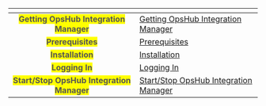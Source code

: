 <table data-view="cards" data-full-width="false">
  <thead>
    <tr>
      <th align="center" data-card-cover></th>
      <th data-hidden data-card-target data-type="content-ref"></th>
    </tr>
  </thead>
  <tbody>
    <tr>
      <td align="center"><mark style="color:#555555"><strong>Getting OpsHub Integration Manager</strong></mark></td>
      <td><a href="docs/getting-started/download.md">Getting OpsHub Integration Manager</a></td>
    </tr>
    <tr>
      <td align="center"><mark style="color:#555555"><strong>Prerequisites</strong></mark></td>
      <td><a href="docs/getting-started/prerequisites.md">Prerequisites</a></td>
    </tr>
    <tr>
      <td align="center"><mark style="color:#555555"><strong>Installation</strong></mark></td>
      <td><a href="docs/getting-started/installation.md">Installation</a></td>
    </tr>
    <tr>
      <td align="center"><mark style="color:#555555"><strong>Logging In</strong></mark></td>
      <td><a href="docs/getting-started/logging-in.md">Logging In</a></td>
    </tr>
    <tr>
      <td align="center"><mark style="color:#555555"><strong>Start/Stop OpsHub Integration Manager</strong></mark></td>
      <td><a href="docs/getting-started/start-or-stop-service.md">Start/Stop OpsHub Integration Manager</a></td>
    </tr>
  </tbody>
</table>
